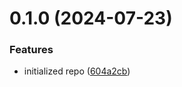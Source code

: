 # 0.1.0 (2024-07-23)


### Features

* initialized repo ([604a2cb](https://github.com/cerico/jajce/commit/604a2cb4f2e8c17af11be2021d92877f7ff5f6c2))



